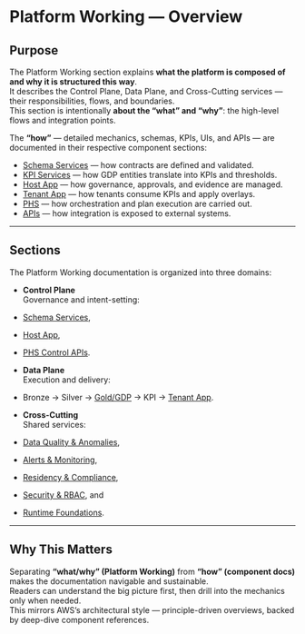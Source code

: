 # Platform Working — Overview

## Purpose
The Platform Working section explains **what the platform is composed of and why it is structured this way**.  
It describes the Control Plane, Data Plane, and Cross-Cutting services — their responsibilities, flows, and boundaries.  
This section is intentionally **about the “what” and “why”**: the high-level flows and integration points.

The **“how”** — detailed mechanics, schemas, KPIs, UIs, and APIs — are documented in their respective component sections:

- [Schema Services](../schema/index.md) — how contracts are defined and validated.  
- [KPI Services](../kpi/kpi-01-overview.md) — how GDP entities translate into KPIs and thresholds.  
- [Host App](../host-app/ha-01-overview.md) — how governance, approvals, and evidence are managed.  
- [Tenant App](../tenant/index.md) — how tenants consume KPIs and apply overlays.  
- [PHS](../phs/phs-01-overview.md) — how orchestration and plan execution are carried out.  
- [APIs](../apis/) — how integration is exposed to external systems.  

---

## Sections
The Platform Working documentation is organized into three domains:

- **Control Plane**  
  Governance and intent-setting: 
- [Schema Services](../schema/index.md), 
- [Host App](../host-app), 
- [PHS Control APIs](pc-02a-phs-control.md).  

- **Data Plane**  
  Execution and delivery: 
- Bronze → Silver → [Gold/GDP](pc-03c-gold.md) → KPI → [Tenant App](../tenant/index.md).  

- **Cross-Cutting**  
  Shared services: 
- [Data Quality & Anomalies](pc-10-dqc.md), 
- [Alerts & Monitoring](pc-11-alerts.md), 
- [Residency & Compliance](pc-12-residency.md), 
- [Security & RBAC](pc-13-security.md), and 
- [Runtime Foundations](pc-14-orchestration.md).  

---

## Why This Matters
Separating **“what/why” (Platform Working)** from **“how” (component docs)** makes the documentation navigable and sustainable.  
Readers can understand the big picture first, then drill into the mechanics only when needed.  
This mirrors AWS’s architectural style — principle-driven overviews, backed by deep-dive component references.
